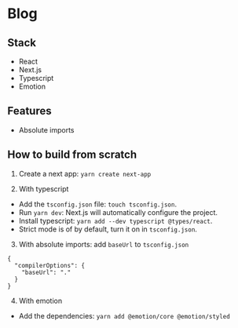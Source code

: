 # Blog

## Stack

- React
- Next.js
- Typescript
- Emotion

## Features

- Absolute imports

## How to build from scratch

1. Create a next app: `yarn create next-app`

2. With typescript

- Add the `tsconfig.json` file: `touch tsconfig.json`.
- Run `yarn dev`: Next.js will automatically configure the project.
- Install typescript: `yarn add --dev typescript @types/react`.
- Strict mode is of by default, turn it on in `tsconfig.json`.

3. With absolute imports: add `baseUrl` to `tsconfig.json`

```
{
  "compilerOptions": {
    "baseUrl": "."
  }
}
```

4. With emotion

- Add the dependencies: `yarn add @emotion/core @emotion/styled`
